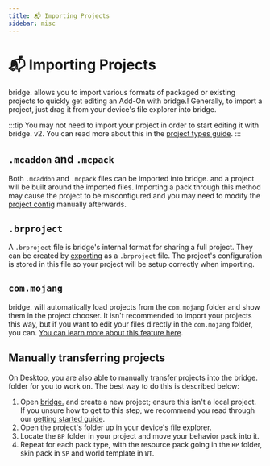 ```yaml
---
title: 📬 Importing Projects
sidebar: misc
---
```


# 📬 Importing Projects

bridge. allows you to import various formats of packaged or existing projects to quickly get editing an Add-On with bridge.! Generally, to import a project, just drag it from your device's file explorer into bridge.

:::tip
You may not need to import your project in order to start editing it with bridge. v2. You can read more about this in the [project types guide](/guide/misc/project-types/).
:::

## `.mcaddon` and `.mcpack`

Both `.mcaddon` and `.mcpack` files can be imported into bridge. and a project will be built around the imported files. Importing a pack through this method may cause the project to be misconfigured and you may need to modify the [project config](/guide/misc/project-config) manually afterwards.

## `.brproject`

A `.brproject` file is bridge's internal format for sharing a full project. They can be created by [exporting](/guide/misc/export-project/index) as a `.brproject` file. The project's configuration is stored in this file so your project will be setup correctly when importing.

## `com.mojang`

bridge. will automatically load projects from the `com.mojang` folder and show them in the project chooser. It isn't recommended to import your projects this way, but if you want to edit your files directly in the `com.mojang` folder, you can. [You can learn more about this feature here](/guide/misc/project-types/index.html#com-mojang-project).

## Manually transferring projects

On Desktop, you are also able to manually transfer projects into the bridge. folder for you to work on. The best way to do this is described below:

1. Open [bridge.](https://editor.bridge-core.app/) and create a new project; ensure this isn't a local project. If you unsure how to get to this step, we recommend you read through our [getting started guide](/guide/index).
2. Open the project's folder up in your device's file explorer.
3. Locate the `BP` folder in your project and move your behavior pack into it.
4. Repeat for each pack type, with the resource pack going in the `RP` folder, skin pack in `SP` and world template in `WT`.
